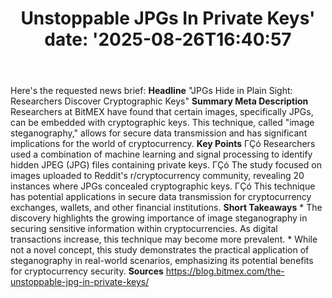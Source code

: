﻿---
title: "Unstoppable JPGs In Private Keys'
date: '2025-08-26T16:40:57"
category: "Markets"
summary: ""
slug: "unstoppable jpgs in private keys"
source_urls:
  - "https://blog.bitmex.com/the-unstoppable-jpg-in-private-keys/"
seo:
  title: "Unstoppable JPGs In Private Keys | Hash n Hedge'
  description: '"
  keywords: ["news", "markets", "brief"]
---
Here's the requested news brief:  **Headline** "JPGs Hide in Plain Sight: Researchers Discover Cryptographic Keys"  **Summary Meta Description** Researchers at BitMEX have found that certain images, specifically JPGs, can be embedded with cryptographic keys. This technique, called "image steganography," allows for secure data transmission and has significant implications for the world of cryptocurrency.  **Key Points**  ΓÇó Researchers used a combination of machine learning and signal processing to identify hidden JPEG (JPG) files containing private keys. ΓÇó The study focused on images uploaded to Reddit's r/cryptocurrency community, revealing 20 instances where JPGs concealed cryptographic keys. ΓÇó This technique has potential applications in secure data transmission for cryptocurrency exchanges, wallets, and other financial institutions.  **Short Takeaways**  * The discovery highlights the growing importance of image steganography in securing sensitive information within cryptocurrencies. As digital transactions increase, this technique may become more prevalent. * While not a novel concept, this study demonstrates the practical application of steganography in real-world scenarios, emphasizing its potential benefits for cryptocurrency security.  **Sources** https://blog.bitmex.com/the-unstoppable-jpg-in-private-keys/ 
